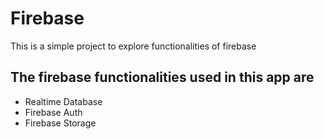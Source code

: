 # Firebase

This is a simple project to explore functionalities of firebase

## The firebase functionalities used in this app are
* Realtime Database
* Firebase Auth
* Firebase Storage
